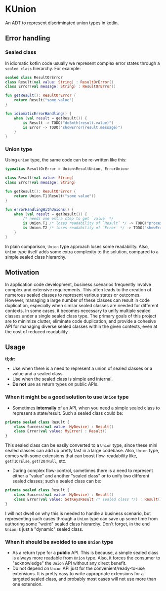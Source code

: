 # KUnion

An ADT to represent discriminated union types in kotlin.

## Error handling

### Sealed class

In idiomatic kotlin code usually we represent complex error states through a `sealed class` hierarchy. For example:

```kotlin
sealed class ResultOrError
class Result(val value: String) : ResultOrError()
class Error(val message: String) : ResultOrError()

fun getResult(): ResultOrError {
    return Result("some value")
}

fun idiomaticErrorHandling() {
    when (val result = getResult()) {
        is Result -> TODO("doSmth(result.value)")
        is Error -> TODO("showError(result.message)")
    }
}
```

### Union type

Using `union` type, the same code can be re-written like this:

```kotlin
typealias ResultOrError = Union<ResultUnion, ErrorUnion>

class Result(val value: String)
class Error(val message: String)

fun getResult(): ResultOrError {
    return Union.T1(Result("some value"))
}

fun errorHandlingWithUnions() {
    when (val result = getResult()) {
        /* needs one extra step to get `value` */
        is Union.T1 /* loses readability of `Result` */ -> TODO("process(result.value.value)")
        is Union.T2 /* loses readability of `Error` */ -> TODO("showError(result.value.message)")
    }
}
```

In plain comparison, `Union` type approach loses some readability. Also, `Union` type itself adds some extra complexity
to the solution, compared to a simple sealed class hierarchy.

## Motivation

In application code development, business scenarios frequently involve complex and extensive requirements. This often
leads to the creation of numerous sealed classes to represent various states or outcomes. However, managing a large
number of these classes can result in code duplication, especially when similar sealed classes are needed for different
contexts. In some cases, it becomes necessary to unify multiple sealed classes under a single sealed class type. The
primary goals of this project are to minimize clutter, eliminate code duplication, and provide a cohesive API for
managing diverse sealed classes within the given contexts, even at the cost of reduced readability.

## Usage

**tl;dr:**

- Use when there is a need to represent a union of sealed classes or a value and a sealed class.
- Use when the sealed class is simple and internal.
- **Do not** use as return types on public APIs.

### When it might be a good solution to use `Union` type

- Sometimes **internally** of an API, when you need a simple sealed class to represent a state/result. Such a sealed
  class could be:

```kotlin
private sealed class Result {
    class Success(val value: MyDevice) : Result()
    class Error(val value: MyError) : Result()
}
```

This sealed class can be easily converted to a `Union` type, since these mini sealed classes can add up pretty fast in a
large codebase. Also, `Union` type, comes with some extensions that can boost flow-readability
like, `getT1OrElse`, `getT2OrNull`, etc.

- During complex flow-control, sometimes there is a need to represent either a "value" and another "sealed class" or to
  unify two different sealed classes; such a sealed class can be:

```kotlin
private sealed class Result {
    class Success(val value: MyDevice) : Result()
    class Error(val value: SetKeysResult /* sealed class */) : Result()
}
```

I will not dwell on why this is needed to handle a business scenario, but representing such cases through a `Union` type
can save up some time from authoring some "weird" sealed class hierarchy. Don't forget, in the end `Union` is just a
"dynamic" sealed class.

### When it should be avoided to use `Union` type

- As a return type for a **public** API. This is because, a simple sealed class is always more readable from `Union`
  type. Also, it forces the consumer to "acknowledge" the `Union` API without any direct benefit.
- Do not depend on `Union` API just for the convenient/ready-to-use extensions. It is pretty easy to write appropriate
  extensions for a targeted sealed class, and probably most cases will not use more than one extension.